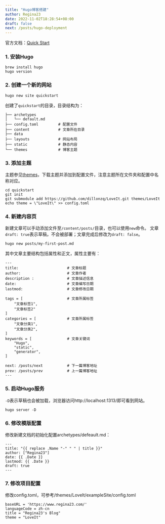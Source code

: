 ```yaml
---
title: "Hugo博客搭建"
author: Regina23
date: 2022-11-02T18:28:54+08:00
draft: false
next: /posts/hugo-deployment
---
```


官方文档：[Quick Start](https://gohugo.io/getting-started/quick-start/)

### 1. 安装Hugo

```
brew install hugo
hugo version
```

### 2. 创建一个新的网站

```
hugo new site quickstart
```

创建了`quickstart`的目录，目录结构为：

```
├── archetypes
│   └── default.md
├── config.toml         # 配置文件
├── content             # 文章所在目录
├── data                
├── layouts             # 网站布局
├── static              # 静态内容
└── themes              # 博客主题
```

### 3. 添加主题

主题参见[themes](https://themes.gohugo.io/)，下载主题并添加到配置文件，注意主题所在文件夹和配置中名称对应。

```
cd quickstart
git init
git submodule add https://github.com/dillonzq/LoveIt.git themes/LoveIt
echo theme = \"LoveIt\" >> config.toml
```

### 4. 新建内容页

新建文章可以手动添加文件至`/content/posts/`目录，也可以使用`new`命令。
文章`draft: true`表示草稿，不会被部署；文章完成后修改为`draft: false`。

```
hugo new posts/my-first-post.md
```

其中文章主要结构包括属性和正文，属性主要有：

```
---
title:                      # 文章标题
author:                     # 文章作者
description :               # 文章描述信息
date:                       # 文章编写日期
lastmod:                    # 文章修改日期

tags = [                    # 文章所属标签
    "文章标签1",
    "文章标签2"
]
categories = [              # 文章所属标签
    "文章分类1",
    "文章分类2",
]
keywords = [                # 文章关键词
    "Hugo",
    "static",
    "generator",
]

next: /posts/next           # 下一篇博客地址
prev: /posts/prev           # 上一篇博客地址
---
```

### 5. 启动Hugo服务

`-D`表示草稿也会被加载，浏览器访问http://localhost:1313/即可看到网站。

```
hugo server -D
```

### 6. 修改模版配置

修改新建文档的初始化配置archetypes/defeault.md：

```
---
title: "{{ replace .Name "-" " " | title }}"
author: ["Regina23"]
date: {{ .Date }}
lastmod: {{ .Date }}
draft: true
---
```

### 7. 修改项目配置

修改config.toml，可参考/themes/LoveIt/exampleSite/config.toml

```
baseURL = 'https://www.regina23.com/'
languageCode = zh-cn
title = "Regina23's Blog"
theme = "LoveIt"
```

